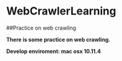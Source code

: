 # WebCrawlerLearning
##Practice on web crawling

**There is some practice on web crawling.**

**Develop enviroment: mac osx 10.11.4**
